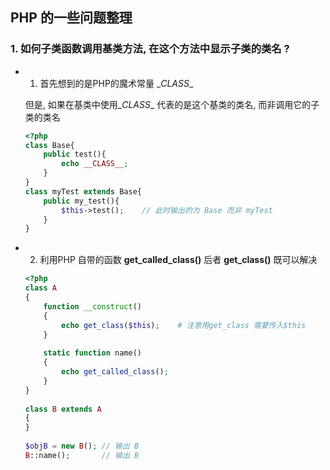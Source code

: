 ## PHP 的一些问题整理



### 1. 如何子类函数调用基类方法, 在这个方法中显示子类的类名 ?



* 1. 首先想到的是PHP的魔术常量 \__CLASS__

   但是, 如果在基类中使用\__CLASS__ 代表的是这个基类的类名, 而非调用它的子类的类名

  ~~~php
  <?php
  class Base{
      public test(){
          echo __CLASS__;
      }
  }
  class myTest extends Base{
      public my_test(){
          $this->test(); 	// 此时输出的为 Base 而非 myTest
      }
  }
  ~~~

* 2. 利用PHP 自带的函数 **get_called_class()**  后者 **get_class()** 既可以解决	

  ~~~php
  <?php
  class A
  {
      function __construct()
      {
          echo get_class($this);	# 注意用get_class 需要传入$this
      }
   
      static function name()
      {
          echo get_called_class();
      }
  }
   
  class B extends A
  {
  }
   
  $objB = new B(); // 输出 B
  B::name();       // 输出 B
  ~~~







